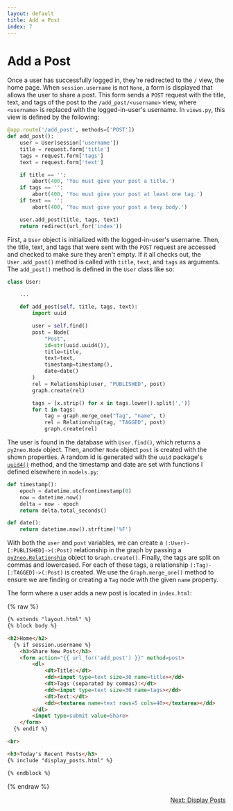 ```yaml
---
layout: default
title: Add a Post
index: 7
---
```


# Add a Post

Once a user has successfully logged in, they're redirected to the `/` view, the home page. When `session.username` is not `None`, a form is displayed that allows the user to share a post. This form sends a `POST` request with the title, text, and tags of the post to the `/add_post/<username>` view, where `<username>` is replaced with the logged-in-user's username. In `views.py`, this view is defined by the following:

```python
@app.route('/add_post', methods=['POST'])
def add_post():
    user = User(session['username'])
    title = request.form['title']
    tags = request.form['tags']
    text = request.form['text']

    if title == '':
        abort(400, 'You must give your post a title.')
    if tags == '':
        abort(400, 'You must give your post at least one tag.')
    if text == '':
        abort(400, 'You must give your post a texy body.')

    user.add_post(title, tags, text)
    return redirect(url_for('index'))
```

First, a `User` object is initialized with the logged-in-user's username. Then, the title, text, and tags that were sent with the `POST` request are accessed and checked to make sure they aren't empty. If it all checks out, the `User.add_post()` method is called with `title`, `text`, and `tags` as arguments. The `add_post()` method is defined in the `User` class like so:

```python
class User:

	...

    def add_post(self, title, tags, text):
        import uuid

        user = self.find()
        post = Node(
            "Post",
            id=str(uuid.uuid4()),
            title=title,
            text=text,
            timestamp=timestamp(),
            date=date()
        )
        rel = Relationship(user, "PUBLISHED", post)
        graph.create(rel)

        tags = [x.strip() for x in tags.lower().split(',')]
        for t in tags:
            tag = graph.merge_one("Tag", "name", t)
            rel = Relationship(tag, "TAGGED", post)
            graph.create(rel)
```

The user is found in the database with `User.find()`, which returns a `py2neo.Node` object. Then, another `Node` object `post` is created with the shown properties. A random id is generated with the `uuid` package's [`uuid4()`](https://docs.python.org/2/library/uuid.html#uuid.uuid4) method, and the timestamp and date are set with functions I defined elsewhere in `models.py`:

```python
def timestamp():
    epoch = datetime.utcfromtimestamp(0)
    now = datetime.now()
    delta = now - epoch
    return delta.total_seconds()

def date():
    return datetime.now().strftime('%F')
```

With both the `user` and `post` variables, we can create a `(:User)-[:PUBLISHED]->(:Post)` relationship in the graph by passing a [`py2neo.Relationship`](http://py2neo.org/2.0/essentials.html#relationships) object to `Graph.create()`. Finally, the tags are split on commas and lowercased. For each of these tags, a relationship `(:Tag)-[:TAGGED]->(:Post)` is created. We use the `Graph.merge_one()` method to ensure we are finding or creating a `Tag` node with the given `name` property.

The form where a user adds a new post is located in `index.html`:

{% raw %}
```html
{% extends "layout.html" %}
{% block body %}

<h2>Home</h2>
  {% if session.username %}
    <h3>Share New Post</h3>
    <form action="{{ url_for('add_post') }}" method=post>
        <dl>
            <dt>Title:</dt>
            <dd><input type=text size=30 name=title></dd>
            <dt>Tags (separated by commas):</dt>
            <dd><input type=text size=30 name=tags></dd>
            <dt>Text:</dt>
            <dd><textarea name=text rows=5 cols=40></textarea></dd>
        </dl>
        <input type=submit value=Share>
    </form>
  {% endif %}

<br>

<h3>Today's Recent Posts</h3>
{% include "display_posts.html" %}

{% endblock %}
```
{% endraw %}

<p align="right"><a href="{{ site.baseurl }}/pages/display-posts.html">Next: Display Posts</a></p>
